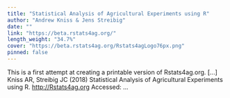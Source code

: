 ```yaml
---
title: "Statistical Analysis of Agricultural Experiments using R"
author: "Andrew Kniss & Jens Streibig"
date: ""
link: "https://beta.rstats4ag.org/"
length_weight: "34.7%"
cover: "https://beta.rstats4ag.org/Rstats4agLogo76px.png"
pinned: false
---
```


This is a first attempt at creating a printable version of Rstats4ag.org. [...] Kniss AR, Streibig JC (2018) Statistical Analysis of Agricultural Experiments using R. http://Rstats4ag.org Accessed: ...
